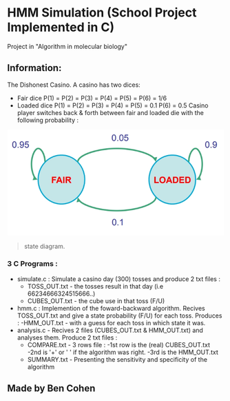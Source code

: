 # HMM Simulation (School Project Implemented in C)
Project in "Algorithm in molecular biology"

## Information:
The Dishonest Casino. A casino has two dices:
- Fair dice
  P(1) = P(2) = P(3) = P(4) = P(5) = P(6) = 1/6
- Loaded dice
  P(1) = P(2) = P(3) = P(4) = P(5) = 0.1
  P(6) = 0.5
Casino player switches back & forth between fair and loaded die with the following probability :

![](https://github.com/bencoz/HMM-Simulation/blob/master/hmm_pic_1.jpg)
> state diagram.

### 3 C Programs :
- simulate.c : Simulate a casino day (300) tosses and produce 2 txt files :
  - TOSS_OUT.txt -  the tosses result in that day (i.e 66234666324515666..)
  - CUBES_OUT.txt - the cube use in that toss (F/U)
- hmm.c : Implemention of the foward-backward algorithm. Recives TOSS_OUT.txt and give a state probability (F/U) for each toss. Produces :
  -HMM_OUT.txt - with a guess for each toss in which state it was.
- analysis.c - Recives 2 files (CUBES_OUT.txt & HMM_OUT.txt) and analyses them. Produce 2 txt files :
  - COMPARE.txt - 3 rows file :
    -1st row is the (real) CUBES_OUT.txt
    -2nd is '+' or ' ' if the algorithm was right.
    -3rd is the HMM_OUT.txt
  - SUMMARY.txt - Presenting the sensitivity and specificity of the algorithm

## Made by Ben Cohen
